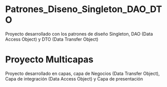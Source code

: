 # Patrones_Diseno_Singleton_DAO_DTO
Proyecto desarrollado con los patrones de diseño Singleton, DAO (Data Access Object) y DTO (Data Transfer Object)
# Proyecto Multicapas
Proyecto desarrollado en capas, capa de Negocios (Data Transfer Object), Capa de integración (Data Access Object) y Capa de presentación 
